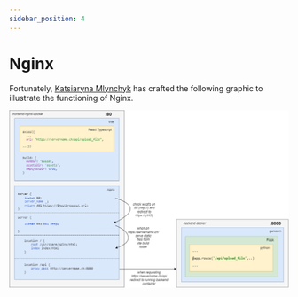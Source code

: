 ```yaml
---
sidebar_position: 4
---
```


# Nginx

Fortunately, [Katsiaryna Mlynchyk](https://www.zhaw.ch/de/ueber-uns/person/mlyn/) has crafted the following graphic to illustrate the functioning of Nginx.

![Nginx](img/nginx.png)